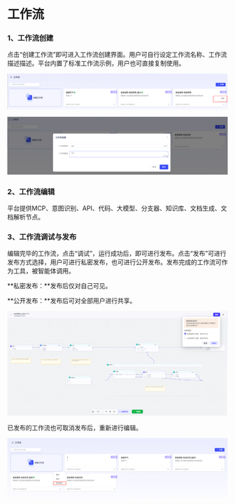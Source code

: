 # 工作流

### **1、工作流创建**

点击“创建工作流”即可进入工作流创建界面。用户可自行设定工作流名称、工作流描述描述。平台内置了标准工作流示例，用户也可直接复制使用。

![image-20250725151902118](assets/image-20250725151902118.png)

![image-20250725151917928](assets/image-20250725151917928.png)

### 2、工作流编辑

平台提供MCP、意图识别、API、代码、大模型、分支器、知识库、文档生成、文档解析节点。

### 3、工作流调试与发布

编辑完毕的工作流，点击“调试”，运行成功后，即可进行发布。点击“发布”可进行发布方式选择，用户可进行私密发布，也可进行公开发布。发布完成的工作流可作为工具，被智能体调用。

**私密发布：**发布后仅对自己可见。

**公开发布：**发布后可对全部用户进行共享。

![image-20250820174855718](assets/image-20250820174855718.png)

已发布的工作流也可取消发布后，重新进行编辑。

![image-20250725154331266](assets/image-20250725154331266.png)
